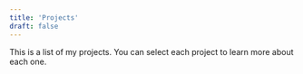 ```yaml
---
title: 'Projects'
draft: false
---
```


This is a list of my projects. You can select each project to learn more about each one.
